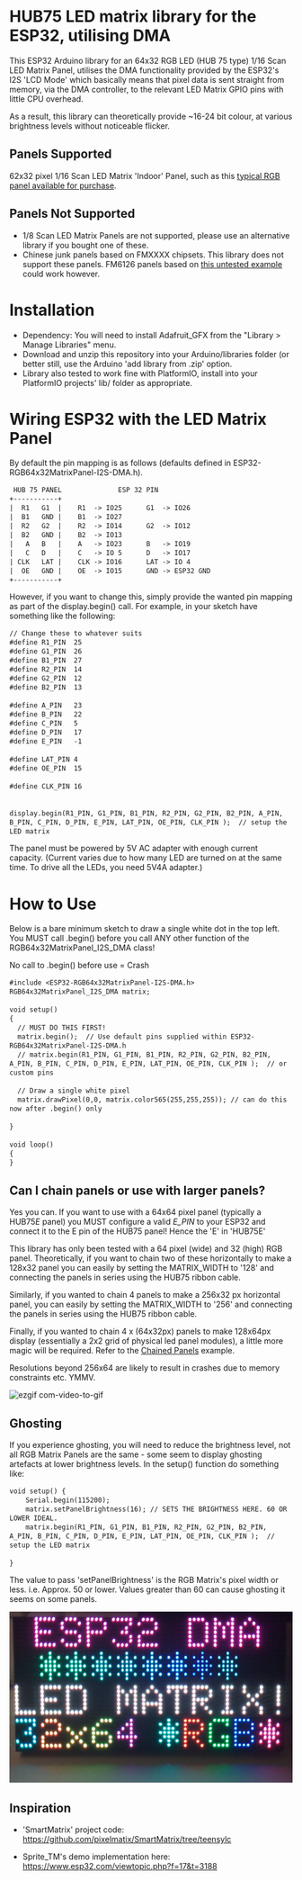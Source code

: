 # HUB75 LED matrix library for the ESP32, utilising DMA

This ESP32 Arduino library for an 64x32 RGB LED (HUB 75 type) 1/16 Scan LED Matrix Panel, utilises the DMA functionality provided by the ESP32's I2S 'LCD Mode' which basically means that pixel data is sent straight from memory, via the DMA controller, to the relevant LED Matrix GPIO pins with little CPU overhead.

As a result, this library can theoretically provide ~16-24 bit colour, at various brightness levels without noticeable flicker.

## Panels Supported
62x32 pixel 1/16 Scan LED Matrix 'Indoor' Panel, such as this [typical RGB panel available for purchase](https://www.aliexpress.com/item/256-128mm-64-32-pixels-1-16-Scan-Indoor-3in1-SMD2121-RGB-full-color-P4-led/32810362851.html). 

## Panels Not Supported
* 1/8 Scan LED Matrix Panels are not supported, please use an alternative library if you bought one of these.
* Chinese junk panels based on FMXXXX chipsets. This library does not support these panels. FM6126 panels based on [this untested example](/examples/FM6126Panel) could work however.

# Installation

* Dependency: You will need to install Adafruit_GFX from the "Library > Manage Libraries" menu.
* Download and unzip this repository into your Arduino/libraries folder (or better still, use the Arduino 'add library from .zip' option.
* Library also tested to work fine with PlatformIO, install into your PlatformIO projects' lib/ folder as appropriate.

# Wiring ESP32 with the LED Matrix Panel

By default the pin mapping is as follows (defaults defined in ESP32-RGB64x32MatrixPanel-I2S-DMA.h).

```
 HUB 75 PANEL              ESP 32 PIN
+-----------+   
|  R1   G1  |    R1  -> IO25      G1  -> IO26
|  B1   GND |    B1  -> IO27
|  R2   G2  |    R2  -> IO14      G2  -> IO12
|  B2   GND |    B2  -> IO13
|   A   B   |    A   -> IO23      B   -> IO19
|   C   D   |    C   -> IO 5      D   -> IO17
| CLK   LAT |    CLK -> IO16      LAT -> IO 4
|  OE   GND |    OE  -> IO15      GND -> ESP32 GND
+-----------+
```

However, if you want to change this, simply provide the wanted pin mapping as part of the display.begin() call. For example, in your sketch have something like the following:

```
// Change these to whatever suits
#define R1_PIN  25
#define G1_PIN  26
#define B1_PIN  27
#define R2_PIN  14
#define G2_PIN  12
#define B2_PIN  13

#define A_PIN   23
#define B_PIN   22 
#define C_PIN   5
#define D_PIN   17
#define E_PIN   -1
          
#define LAT_PIN 4
#define OE_PIN  15

#define CLK_PIN 16


display.begin(R1_PIN, G1_PIN, B1_PIN, R2_PIN, G2_PIN, B2_PIN, A_PIN, B_PIN, C_PIN, D_PIN, E_PIN, LAT_PIN, OE_PIN, CLK_PIN );  // setup the LED matrix
```

The panel must be powered by 5V AC adapter with enough current capacity. (Current varies due to how many LED are turned on at the same time. To drive all the LEDs, you need 5V4A adapter.)

# How to Use

Below is a bare minimum sketch to draw a single white dot in the top left. You MUST call .begin() before you call ANY other function of the RGB64x32MatrixPanel_I2S_DMA class!

No call to .begin() before use = Crash
```
#include <ESP32-RGB64x32MatrixPanel-I2S-DMA.h>
RGB64x32MatrixPanel_I2S_DMA matrix;

void setup()
{ 
  // MUST DO THIS FIRST!
  matrix.begin();  // Use default pins supplied within ESP32-RGB64x32MatrixPanel-I2S-DMA.h
  // matrix.begin(R1_PIN, G1_PIN, B1_PIN, R2_PIN, G2_PIN, B2_PIN, A_PIN, B_PIN, C_PIN, D_PIN, E_PIN, LAT_PIN, OE_PIN, CLK_PIN );  // or custom pins

  // Draw a single white pixel
  matrix.drawPixel(0,0, matrix.color565(255,255,255)); // can do this now after .begin() only
  
}

void loop()
{
}

```


## Can I chain panels or use with larger panels?

Yes you can. If you want to use with a 64x64 pixel panel (typically a HUB75*E* panel) you MUST configure a valid *E_PIN* to your ESP32 and connect it to the E pin of the HUB75 panel! Hence the 'E' in 'HUB75E'

This library has only been tested with a 64 pixel (wide) and 32 (high) RGB panel.  Theoretically, if you want to chain two of these horizontally to make a 128x32 panel you can easily by setting the MATRIX_WIDTH to '128' and connecting the panels in series using the HUB75 ribbon cable.

Similarly, if you wanted to chain 4 panels to make a 256x32 px horizontal panel, you can easily by setting the MATRIX_WIDTH to '256' and connecting the panels in series using the HUB75 ribbon cable.

Finally, if you wanted to chain 4 x (64x32px) panels to make 128x64px display (essentially a 2x2 grid of physical led panel modules), a little more magic will be required. Refer to the [Chained Panels](examples/ChainedPanels/) example.

Resolutions beyond 256x64 are likely to result in crashes due to memory constraints etc. YMMV.

![ezgif com-video-to-gif](https://user-images.githubusercontent.com/12006953/89837358-b64c0480-db60-11ea-870d-4b6482068a3b.gif)


## Ghosting

If you experience ghosting, you will need to reduce the brightness level, not all RGB Matrix Panels are the same - some seem to display ghosting artefacts at lower brightness levels. In the setup() function do something like:

```
void setup() {
    Serial.begin(115200);
    matrix.setPanelBrightness(16); // SETS THE BRIGHTNESS HERE. 60 OR LOWER IDEAL.
    matrix.begin(R1_PIN, G1_PIN, B1_PIN, R2_PIN, G2_PIN, B2_PIN, A_PIN, B_PIN, C_PIN, D_PIN, E_PIN, LAT_PIN, OE_PIN, CLK_PIN );  // setup the LED matrix

}

```

The value to pass 'setPanelBrightness' is the RGB Matrix's pixel width or less. i.e. Approx. 50 or lower. Values greater than 60 can cause ghosting it seems on some panels.

![It's better in real life](image.jpg)

## Inspiration

* 'SmartMatrix' project code: https://github.com/pixelmatix/SmartMatrix/tree/teensylc

* Sprite_TM's demo implementation here: https://www.esp32.com/viewtopic.php?f=17&t=3188

